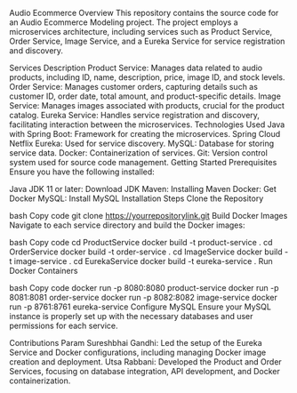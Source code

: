 Audio Ecommerce
Overview
This repository contains the source code for an Audio Ecommerce Modeling project. The project employs a microservices architecture, including services such as Product Service, Order Service, Image Service, and a Eureka Service for service registration and discovery.

Services Description
Product Service: Manages data related to audio products, including ID, name, description, price, image ID, and stock levels.
Order Service: Manages customer orders, capturing details such as customer ID, order date, total amount, and product-specific details.
Image Service: Manages images associated with products, crucial for the product catalog.
Eureka Service: Handles service registration and discovery, facilitating interaction between the microservices.
Technologies Used
Java with Spring Boot: Framework for creating the microservices.
Spring Cloud Netflix Eureka: Used for service discovery.
MySQL: Database for storing service data.
Docker: Containerization of services.
Git: Version control system used for source code management.
Getting Started
Prerequisites
Ensure you have the following installed:

Java JDK 11 or later: Download JDK
Maven: Installing Maven
Docker: Get Docker
MySQL: Install MySQL
Installation Steps
Clone the Repository

bash
Copy code
git clone https://yourrepositorylink.git
Build Docker Images
Navigate to each service directory and build the Docker images:

bash
Copy code
cd ProductService
docker build -t product-service .
cd OrderService
docker build -t order-service .
cd ImageService
docker build -t image-service .
cd EurekaService
docker build -t eureka-service .
Run Docker Containers

bash
Copy code
docker run -p 8080:8080 product-service
docker run -p 8081:8081 order-service
docker run -p 8082:8082 image-service
docker run -p 8761:8761 eureka-service
Configure MySQL
Ensure your MySQL instance is properly set up with the necessary databases and user permissions for each service.

Contributions
Param Sureshbhai Gandhi: Led the setup of the Eureka Service and Docker configurations, including managing Docker image creation and deployment.
Utsa Rabbani: Developed the Product and Order Services, focusing on database integration, API development, and Docker containerization.
